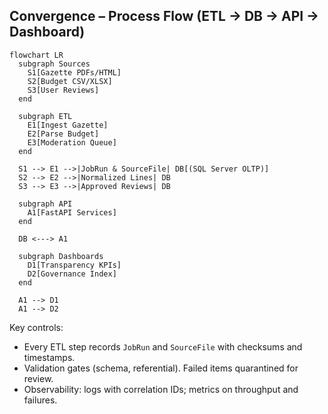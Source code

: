 ## Convergence – Process Flow (ETL → DB → API → Dashboard)

```mermaid
flowchart LR
  subgraph Sources
    S1[Gazette PDFs/HTML]
    S2[Budget CSV/XLSX]
    S3[User Reviews]
  end

  subgraph ETL
    E1[Ingest Gazette]
    E2[Parse Budget]
    E3[Moderation Queue]
  end

  S1 --> E1 -->|JobRun & SourceFile| DB[(SQL Server OLTP)]
  S2 --> E2 -->|Normalized Lines| DB
  S3 --> E3 -->|Approved Reviews| DB

  subgraph API
    A1[FastAPI Services]
  end

  DB <---> A1

  subgraph Dashboards
    D1[Transparency KPIs]
    D2[Governance Index]
  end

  A1 --> D1
  A1 --> D2
```

Key controls:
- Every ETL step records `JobRun` and `SourceFile` with checksums and timestamps.
- Validation gates (schema, referential). Failed items quarantined for review.
- Observability: logs with correlation IDs; metrics on throughput and failures.


